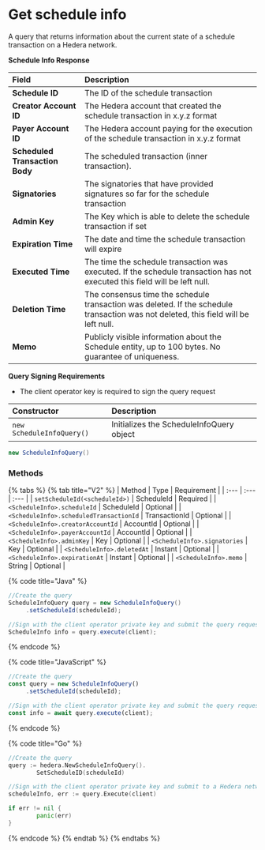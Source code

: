# Get schedule info

A query that returns information about the current state of a schedule transaction on a Hedera network.

**Schedule Info Response**

| Field | Description |
| :--- | :--- |
| **Schedule ID** | The ID of the schedule transaction |
| **Creator Account ID** | The Hedera account that created the schedule transaction in x.y.z format |
| **Payer Account ID** | The Hedera account paying for the execution of the schedule transaction in x.y.z format |
| **Scheduled Transaction Body** | The scheduled transaction \(inner transaction\).  |
| **Signatories** | The signatories that have provided signatures so far for the schedule transaction |
| **Admin Key** | The Key which is able to delete the schedule transaction if set |
| **Expiration Time** | The date and time the schedule transaction will expire |
| **Executed Time** | The time the schedule transaction was executed. If the schedule transaction has not executed this field will be left null. |
| **Deletion Time** | The consensus time the schedule transaction was deleted. If the schedule transaction was not deleted, this field will be left null. |
| **Memo** | Publicly visible information about the Schedule entity, up to 100 bytes. No guarantee of uniqueness. |

**Query Signing Requirements**

* The client operator key is required to sign the query request

| Constructor | Description |
| :--- | :--- |
| `new ScheduleInfoQuery()` | Initializes the ScheduleInfoQuery object |

```java
new ScheduleInfoQuery()
```

### Methods

{% tabs %}
{% tab title="V2" %}
| Method | Type | Requirement |
| :--- | :--- | :--- |
| `setScheduleId(<scheduleId>)` | ScheduleId | Required |
| `<ScheduleInfo>.scheduleId` | ScheduleId | Optional |
| `<ScheduleInfo>.scheduledTransactionId` | TransactionId | Optional |
| `<ScheduleInfo>.creatorAccountId` | AccountId | Optional |
| `<ScheduleInfo>.payerAccountId` | AccountId | Optional |
| `<ScheduleInfo>.adminKey` | Key | Optional |
| `<ScheduleInfo>.signatories` | Key | Optional |
| `<ScheduleInfo>.deletedAt` | Instant | Optional |
| `<ScheduleInfo>.expirationAt` | Instant | Optional |
| `<ScheduleInfo>.memo` | String | Optional |

{% code title="Java" %}
```java
//Create the query
ScheduleInfoQuery query = new ScheduleInfoQuery()
     .setScheduleId(scheduleId);

//Sign with the client operator private key and submit the query request to a node in a Hedera network
ScheduleInfo info = query.execute(client);
```
{% endcode %}

{% code title="JavaScript" %}
```javascript
//Create the query
const query = new ScheduleInfoQuery()
     .setScheduleId(scheduleId);

//Sign with the client operator private key and submit the query request to a node in a Hedera network
const info = await query.execute(client);
```
{% endcode %}

{% code title="Go" %}
```go
//Create the query
query := hedera.NewScheduleInfoQuery().
		SetScheduleID(scheduleId)

//Sign with the client operator private key and submit to a Hedera network
scheduleInfo, err := query.Execute(client)

if err != nil {
		panic(err)
}
```
{% endcode %}
{% endtab %}
{% endtabs %}



